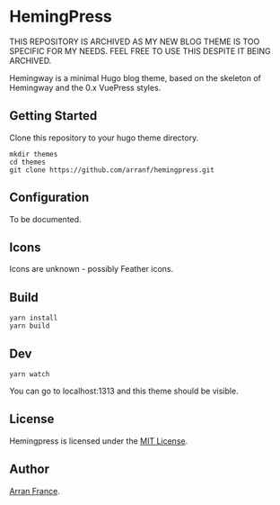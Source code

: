 # HemingPress

THIS REPOSITORY IS ARCHIVED AS MY NEW BLOG THEME IS TOO SPECIFIC FOR MY NEEDS.
FEEL FREE TO USE THIS DESPITE IT BEING ARCHIVED.

Hemingway is a minimal Hugo blog theme, based on the skeleton of Hemingway and the 0.x VuePress styles.

## Getting Started

Clone this repository to your hugo theme directory.

```
mkdir themes
cd themes
git clone https://github.com/arranf/hemingpress.git
```

## Configuration
To be documented.

## Icons
Icons are unknown - possibly Feather icons.

## Build
```
yarn install
yarn build
```

## Dev
```
yarn watch
```

You can go to localhost:1313 and this theme should be visible.

## License

Hemingpress is licensed under the [MIT License](LICENSE.md).

## Author

[Arran France](https://arranfrance.com).